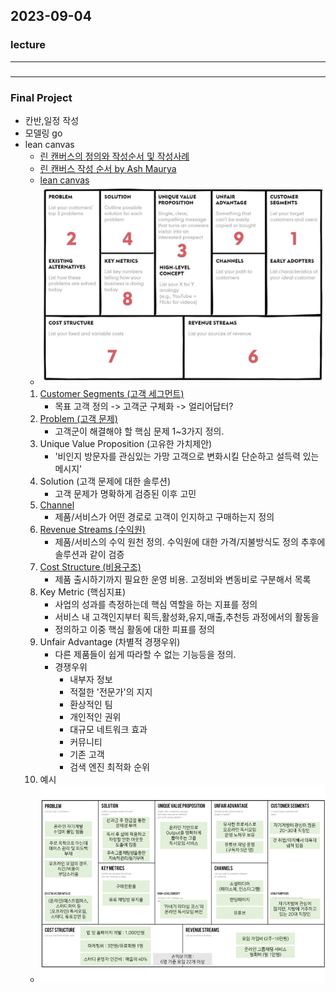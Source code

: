 ## 2023-09-04
### lecture

---
###
---
### Final Project
- 칸반,일정 작성
- 모델링 go
- lean canvas
  - [린 캔버스의 정의와 작성순서 및 작성사례](https://kbizplan.com/%EB%A6%B0-%EC%BA%94%EB%B2%84%EC%8A%A4lean-canvas%EC%9D%98-9%EA%B0%80%EC%A7%80-%EB%B8%94%EB%A1%9D-%EC%A0%95%EC%9D%98%EC%99%80-%EC%9E%91%EC%84%B1%EC%88%9C%EC%84%9C-%EB%B0%8F-%EC%9E%91%EC%84%B1/)
  - [린 캔버스 작성 순서 by Ash Maurya](https://blog.leanstack.com/what-is-the-right-fill-order-for-a-lean-canvas/)
  - [lean canvas](https://acquiredentrepreneur.tistory.com/21)
  - <img src="lean_canvas.png">
  1. [Customer Segments (고객 세그먼트)](https://acquiredentrepreneur.tistory.com/10)
     - 목표 고객 정의 -> 고객군 구체화 -> 얼리어답터?
  2. [Problem (고객 문제)](https://acquiredentrepreneur.tistory.com/3)
     - 고객군이 해결해야 할 핵심 문제 1~3가지 정의.
  3. Unique Value Proposition (고유한 가치제안)
     - '비인지 방문자를 관심있는 가망 고객으로 변화시킬 단순하고 설득력 있는 메시지'     
  4. Solution (고객 문제에 대한 솔루션)
     - 고객 문제가 명확하게 검증된 이후 고민
  5. [Channel](https://acquiredentrepreneur.tistory.com/9)
     - 제품/서비스가 어떤 경로로 고객이 인지하고 구매하는지 정의
  6. [Revenue Streams (수익원)](https://acquiredentrepreneur.tistory.com/13)
     - 제품/서비스의 수익 원천 정의. 수익원에 대한 가격/지불방식도 정의 추후에 솔루션과 같이 검증
  7. [Cost Structure (비용구조)](https://acquiredentrepreneur.tistory.com/12)
     - 제품 출시하기까지 필요한 운영 비용. 고정비와 변동비로 구분해서 목록
  8. Key Metric (핵심지표)
     - 사업의 성과를 측정하는데 핵심 역할을 하는 지표를 정의
     - 서비스 내 고객인지부터 획득,활성화,유지,매출,추천등 과정에서의 활동을 
     - 정의하고 이중 핵심 활동에 대한 피표를 정의  
  9. Unfair Advantage (차별적 경쟁우위)
     - 다른 제품들이 쉽게 따라할 수 없는 기능등을 정의.
     - 경쟁우위
       - 내부자 정보
       - 적절한 '전문가'의 지지
       - 환상적인 팀
       - 개인적인 권위
       - 대규모 네트워크 효과
       - 커뮤니티
       - 기존 고객
       - 검색 엔진 최적화 순위
  10. 예시
  - <img src="lean_canvas_ex.png">



<br>
<br>
<br>
<br>
<br>
<br>
<br>
<br>
<br>
<br>
<br>
<br>
<br>
<br>
<br>
<br>
<br>
<br>
<br>
<br>
<br>
<br>
<br>
<br>
<br>
<br>
<br>
<br>

<style type="text/css">
.tg  {border-collapse:collapse;border-spacing:0;}
.tg td{border-color:black;border-style:solid;border-width:1px;font-family:Arial, sans-serif;font-size:14px;
  overflow:hidden;padding:10px 5px;word-break:normal;}
.tg th{border-color:black;border-style:solid;border-width:1px;font-family:Arial, sans-serif;font-size:14px;
  font-weight:normal;overflow:hidden;padding:10px 5px;word-break:normal;}
.tg .tg-0lax{text-align:left;vertical-align:top}
.tg .tg-0pky{border-color:inherit;text-align:left;vertical-align:top}
</style>

